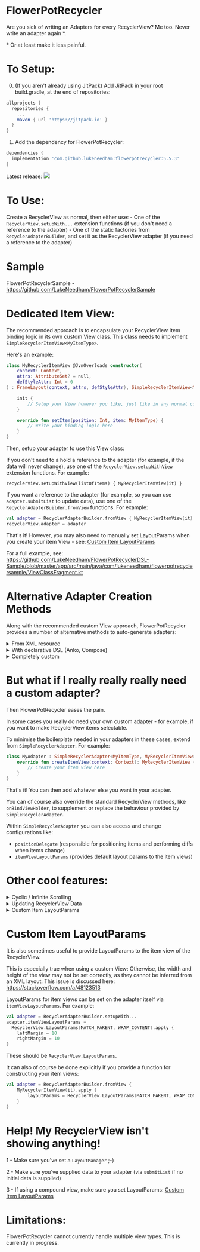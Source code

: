 # FlowerPotRecycler
Are you sick of writing an Adapters for every RecyclerView? Me too. Never write an adapter again &ast;.

&ast; Or at least make it less painful.

# To Setup:

0. (If you aren't already using JitPack) Add JitPack in your root build.gradle, at the end of repositories:

```groovy
allprojects {
  repositories {
    ...
    maven { url 'https://jitpack.io' }
  }
}
```
  
1. Add the dependency for FlowerPotRecycler:

```groovy
dependencies {
  implementation 'com.github.lukeneedham:flowerpotrecycler:5.5.3'
}
```

Latest release:
[![](https://jitpack.io/v/LukeNeedham/FlowerPotRecyclerDSL.svg)](https://jitpack.io/#LukeNeedham/FlowerPotRecyclerDSL)

# To Use:
Create a RecyclerView as normal, then either use:
    - One of the `RecyclerView.setupWith...` extension functions (if you don't need a reference to the adapter)
    - One of the static factories from `RecyclerAdapterBuilder`, and set it as the RecyclerView adapter (if you need a reference to the adapter)

# Sample
FlowerPotRecyclerSample - https://github.com/LukeNeedham/FlowerPotRecyclerSample

# Dedicated Item View:

The recommended approach is to encapsulate your RecyclerView Item binding logic in its own custom View class. This class needs to implement `SimpleRecyclerItemView<MyItemType>`.

Here's an example:

```kotlin
class MyRecyclerItemView @JvmOverloads constructor(
    context: Context,
    attrs: AttributeSet? = null,
    defStyleAttr: Int = 0
) : FrameLayout(context, attrs, defStyleAttr), SimpleRecyclerItemView<MyItemType> {

    init {
        // Setup your View however you like, just like in any normal custom or compound View
    }

    override fun setItem(position: Int, item: MyItemType) {
        // Write your binding logic here
    }
}
```

Then, setup your adapter to use this View class:

If you don't need to a hold a reference to the adapter (for example, if the data will never change), use one of the `RecyclerView.setupWithView` extension functions.
For example:

`recyclerView.setupWithView(listOfItems) { MyRecyclerItemView(it) }`

If you want a reference to the adapter (for example, so you can use `adapter.submitList` to update data), use one of the `RecyclerAdapterBuilder.fromView` functions.
For example:

```kotlin
val adapter = RecyclerAdapterBuilder.fromView { MyRecyclerItemView(it) }
recyclerView.adapter = adapter
```

That's it! However, you may also need to manually set LayoutParams when you create your item View - see: [Custom Item LayoutParams](#Custom-Item-LayoutParams)

For a full example, see:
https://github.com/LukeNeedham/FlowerPotRecyclerDSL-Sample/blob/master/app/src/main/java/com/lukeneedham/flowerpotrecyclersample/ViewClassFragment.kt

# Alternative Adapter Creation Methods

Along with the recommended custom View approach, FlowerPotRecycler provides a number of alternative methods to auto-generate adapters:

<details>
  <summary>From XML resource</summary>
  
  This allows you to create an adapter which will display each item by inflating the provided layout resource, and bind it using the provided binding function.
  
  For example:
  
  ```kotlin
  recyclerView.setupWithXml(listOfItems, R.layout.pot_recycler_item_view) { position, item, itemView ->
      // This is your binding logic
      itemView.potImageView.setImageResource(item.imageResId)
      itemView.potNameTextView.setText(item.nameResId)
  }
  ```
  
  To hold a reference to the adapter, there is the functionally identical `RecyclerAdapterBuilder.fromXml` function.
  
  For a full example, see:
  https://github.com/LukeNeedham/FlowerPotRecyclerDSL-Sample/blob/master/app/src/main/java/com/lukeneedham/flowerpotrecyclersample/XmlLayoutFragment.kt
  
</details>

<details>
  <summary>With declarative DSL (Anko, Compose)</summary>
  
  FlowerPotRecycler provides a binding DSL, with the function `onItem(...)`.
  This allows you to add a callback to bind the item to the view. Useful when using a declarative UI, like Anko or Compose.
  
  `fun <ItemType> RecyclerView.setupWithDeclarativeDsl(items: List<ItemType>, builder: DataBindingDsl<ItemType>.(ViewGroup) -> View)`
  
  If using Anko in a Fragment, this might look like:
  ```kotlin
  override fun onCreateView(inflater: LayoutInflater, container: ViewGroup?, savedInstanceState: Bundle?): View? {
  
          val recyclerData = listOf(
            Pot(R.string.good_flower_pot, R.drawable.good_flower_pot),
            Pot(R.string.bad_flower_pot, R.drawable.bad_flower_pot),
            Pot(R.string.ugly_flower_pot, R.drawable.ugly_flower_pot)
          )
  
          return UI {
              linearLayout {
                  recyclerView {
                      layoutManager = LinearLayoutManager(context)
                      setupWithDeclarativeDsl(recyclerData) { parent ->
                          UI {
                              linearLayout {
                                  imageView().apply {
                                      scaleType = ImageView.ScaleType.CENTER_CROP
  
                                      onItem {
                                          setImageResource(it.imageResId)
                                      }
                                  }
  
                                  textView().apply {
                                      textSize = 20f
  
                                      onItem {
                                          setText(it.nameResId)
                                      }
                                  }
                              }
                          }.view
                      }
                  }.lparams(matchParent, wrapContent)
              }
          }.view
      }
  ```
  
  To hold a reference to the adapter, there is the functionally identical `RecyclerAdapterBuilder.fromDeclarativeDsl` function.
  
  For a full example, see:
  https://github.com/LukeNeedham/FlowerPotRecyclerDSL-Sample/blob/master/app/src/main/java/com/lukeneedham/flowerpotrecyclersample/AnkoLayoutFragment.kt
  
</details>

<details>
  <summary>Completely custom</summary>
  
  There is also a more generic option, if you want to supply your own custom BuilderBinder. This allows you to specify custom functions for creating your item views, and binding items to them.
  
  `fun <ItemType> RecyclerView.setupWithBuilderBinder(items: List<ItemType>, builderBinder: BuilderBinder<ItemType>)`
  
  (But at this point you might be better off actually writing an adapter yourself)
  
</details>

# But what if I really really really need a custom adapter?

Then FlowerPotRecycler eases the pain.

In some cases you really do need your own custom adapter - for example, if you want to make RecyclerView items selectable.

To minimise the boilerplate needed in your adapters in these cases, extend from `SimpleRecyclerAdapter`. For example:

```kotlin
class MyAdapter : SimpleRecyclerAdapter<MyItemType, MyRecyclerItemView>() {
    override fun createItemView(context: Context): MyRecyclerItemView {
        // Create your item view here
    }
}
```

That's it! You can then add whatever else you want in your adapter.

You can of course also override the standard RecyclerView methods, like `onBindViewHolder`, to supplement or replace the behaviour provided by `SimpleRecyclerAdapter`.

Within `SimpleRecyclerAdapter` you can also access and change configurations like:
- `positionDelegate` (responsible for positioning items and performing diffs when items change)
- `itemViewLayoutParams` (provides default layout params to the item views)

# Other cool features:

<details>
  <summary>Cyclic / Infinite Scrolling</summary>
  
You can easily make a RecyclerView 'cyclic' (also called wrap-around / endless / infinite). This means that after the last item in the items list, the entire list repeats again.

```kotlin
val adapter = RecyclerAdapterBuilder.fromView { MyRecyclerItemView(it) }
adapter.isCyclic = true
```

# Bi-directional Infinite Scrolling

If you want your RecyclerView to be cyclic in both directions (so that scrolling backwards also repeats the list), you need to manually set your RecyclerView position to the middle of the list:

`recyclerView.layoutManager.scrollToPosition(recyclerView.adapter.itemCount / 2)`

Or use the extension function provided in this library:

`recyclerView.scrollToCenter()`
  
</details>

<details>
  <summary>Updating RecyclerView Data</summary>
  
You may also wish to update your RecyclerView items.

For this you can create an adapter using one of the `RecyclerAdapterBuilder` functions, and then use `submitList(...)` on the returned adapter.

Updates are calculated asynchronously using DiffUtil, allowing changes to be animated.

You can also pass a callback to `submitList`, which will be called when the asynchronous diff process completes. This can be useful when you need to position the recyclerview at a certain item, for example:

```kotlin
val adapter = RecyclerAdapterBuilder.fromView { MyRecyclerItemView(it) }

// When data is recieved from DB / API / whenever it's ready:
adapter.submitList(newData) {
    // Scroll to the end of the RecyclerView - this can only be done when the diff is done and items are laid out
    recyclerView.scrollToPosition(newData.lastIndex)
}
```
  
</details>

<details>
  <summary>Custom Item LayoutParams</summary>
  

  
</details>

# Custom Item LayoutParams

It is also sometimes useful to provide LayoutParams to the item view of the RecyclerView.

This is especially true when using a custom View:
Otherwise, the width and height of the view may not be set correctly, as they cannot be inferred from an XML layout. This issue is discussed here: https://stackoverflow.com/a/48123513

LayoutParams for item views can be set on the adapter itself via `itemViewLayoutParams`. For example:

```kotlin
val adapter = RecyclerAdapterBuilder.setupWith...
adapter.itemViewLayoutParams =
  RecyclerView.LayoutParams(MATCH_PARENT, WRAP_CONTENT).apply {
    leftMargin = 10
    rightMargin = 10
}
```

These should be `RecyclerView.LayoutParams`.

It can also of course be done explicitly if you provide a function for constructing your item views:

```kotlin
val adapter = RecyclerAdapterBuilder.fromView {
    MyRecyclerItemView(it).apply {
        layoutParams = RecyclerView.LayoutParams(MATCH_PARENT, WRAP_CONTENT)
    }
}
```

# Help! My RecyclerView isn't showing anything!

1 - Make sure you've set a `LayoutManager` ;-)

2 - Make sure you've supplied data to your adapter (via `submitList` if no initial data is supplied)

3 - If using a compound view, make sure you set LayoutParams: [Custom Item LayoutParams](#Custom-Item-LayoutParams)

# Limitations:

FlowerPotRecycler cannot currently handle multiple view types. This is currently in progress.